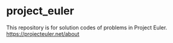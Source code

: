 # project_euler
This repository is for solution codes of problems in Project Euler.
https://projecteuler.net/about
